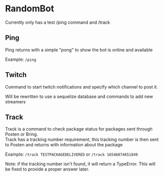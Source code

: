 # RandomBot

Currently only has a test /ping command and /track

## Ping

Ping returns with a simple "pong" to show the bot is online and available

Example: `/ping`

## Twitch

Command to start twitch notifications and specify which channel to post it.

Will be rewritten to use a sequelize database and commands to add new streamers

## Track

Track is a command to check package status for packages sent through Posten or Bring.<br>
Track has a tracking number requirement, this tracking number is then sent to Posten and returns with information about the package

Example: `/track TESTPACKAGEDELIVERED` or `/track 16546874651849`

Note: if the tracking number isn't found, it will return a TypeError. This will be fixed to provide a proper answer later.
